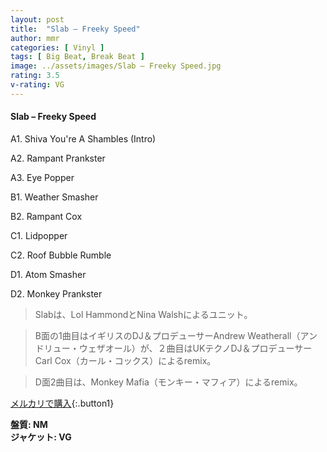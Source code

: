 ```yaml
---
layout: post
title:  "Slab – Freeky Speed"
author: mmr
categories: [ Vinyl ]
tags: [ Big Beat, Break Beat ]
image: ../assets/images/Slab – Freeky Speed.jpg
rating: 3.5
v-rating: VG
---
```


#### Slab – Freeky Speed

A1. Shiva You're A Shambles (Intro)

A2. Rampant Prankster

A3. Eye Popper

B1. Weather Smasher

B2. Rampant Cox

C1. Lidpopper

C2. Roof Bubble Rumble

D1. Atom Smasher

D2. Monkey Prankster

> Slabは、Lol HammondとNina Walshによるユニット。

> B面の1曲目はイギリスのDJ＆プロデューサーAndrew Weatherall（アンドリュー・ウェザオール）が、２曲目はUKテクノDJ＆プロデューサー Carl Cox（カール・コックス）によるremix。

> D面2曲目は、Monkey Mafia（モンキー・マフィア）によるremix。


[メルカリで購入](https://jp.mercari.com/item/m96913326161){:.button1}

<div class="mt-4 mb-4 d-flex align-items-center">
<strong class="mr-1">盤質: NM</strong>
</div>
<div class="mt-4 mb-4 d-flex align-items-center">
<strong class="mr-1">ジャケット: VG</strong>
</div>
